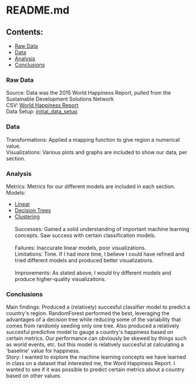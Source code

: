 # README.md
## Contents:
* [Raw Data](#raw-data)
* [Data](#data)
* [Analysis](#analysis)
* [Conclusions](#conclusions)
### Raw Data
Source: Data was the 2015 World Happiness Report, pulled from the Sustainable Development Solutions Network <br>
CSV: [World Happiness Report](#2015.csv)<br>
Data Setup: [initial_data_setup](#initial_data_setup.ipynb)<br>
### Data
Transformations: Applied a mapping function to give region a numerical value.<br>
Visualizations: Various plots and graphs are included to show our data, per section.<br>
### Analysis
Metrics: Metrics for our different models are included in each section.<br>
Models:
* [Linear](#linear)
* [Decision Trees](#classification_mk2)
* [Clustering](#analysis)<br><br>
Successes: Gained a solid understanding of important machine learning concepts. Saw success with certain classification models.<br><br>
Failures: Inaccurate linear models, poor visualizations.<br>
Limitations: Time. If I had more time, I believe I could have refined and tried different models and produced better visualizations.<br><br>
Improvements: As stated above, I would try different models and produce higher-quality visualizaitons.<br>
### Conclusions
Main findings: Produced a (relatively) succesful classifier model to predict a country's region. RandomForest performed the best, leveraging the advantages of a decision tree while reducing some of the variability that comes from randomly seeding only one tree. Also produced a relatively succesful predictive model to gauge a country's happiness based on certain metrics. Our performance can obviously be skewed by things such as world events, etc. but this model is relatively succesful at calculating a 'baseline' value for happiness.<br>
Story: I wanted to explore the machine learning concepts we have learned in class on a dataset that interested me, the Word Happiness Report. I wanted to see if it was possible to predict certain metrics about a country based on other values.<br>